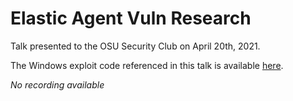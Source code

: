 # Elastic Agent Vuln Research

Talk presented to the OSU Security Club on April 20th, 2021.

The Windows exploit code referenced in this talk is available [here](https://github.com/captainGeech42/InfELKtrationInject/tree/v7.10.1).

_No recording available_
